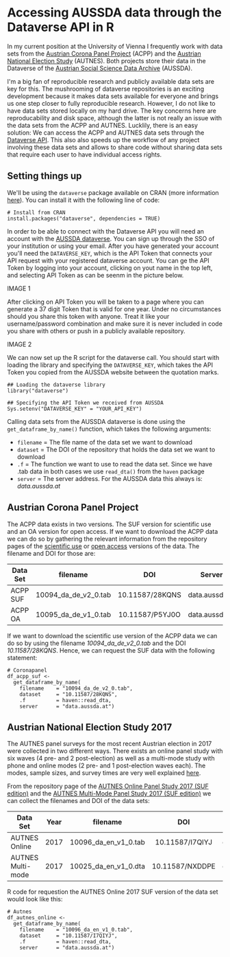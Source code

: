 # Accessing AUSSDA data through the Dataverse API in R

In my current position at the University of Vienna I frequently work with data sets from the [Austrian Corona Panel Project](https://viecer.univie.ac.at/en/projects-and-cooperations/austrian-corona-panel-project/) (ACPP) and the [Austrian National Election Study](https://autnes.at/) (AUTNES). Both projects store their data in the Dataverse of the [Austrian Social Science Data Archive](https://data.aussda.at/) (AUSSDA). 

I'm a big fan of reproducible research and publicly available data sets are key for this. The mushrooming of dataverse repositories is an exciting development because it makes data sets available for everyone and brings us one step closer to fully reproducible research. However, I do not like to have data sets stored locally on my hard drive. The key concerns here are reproducability and disk space, although the latter is not really an issue with the data sets from the ACPP and AUTNES. Lucklily, there is an easy solution: We can access the ACPP and AUTNES data sets through the [Dataverse API](https://guides.dataverse.org/en/latest/api/index.html). This also also speeds up the workflow of any project involving these data sets and allows to share code without sharing data sets that require each user to have individual access rights. 

## Setting things up

We'll be using the `dataverse` package available on CRAN (more information [here](https://iqss.github.io/dataverse-client-r/)). 
You can install it with the following line of code:

```
# Install from CRAN
install.packages("dataverse", dependencies = TRUE)
```

In order to be able to connect with the Dataverse API you will need an account with the [AUSSDA dataverse](https://data.aussda.at/). You can sign up through the SSO of your institution or using your email. After you have generated your account you'll need the `DATAVERSE_KEY`, which is the API Token that connects your API request with your registered dataverse account. You can ge the API Token by logging into your account, clicking on yout name in the top left, and selecting API Token as can be seenm in the picture below.

IMAGE 1

After clicking on API Token you will be taken to a page where you can generate a 37 digit Token that is valid for one year. Under no circumstances should you share this token with anyone. Treat it like your username/password combination and make sure it is never included in code you share with others or push in a publicly available repository.

IMAGE 2

We can now set up the R script for the dataverse call. You should start with loading the library and specifying the `DATAVERSE_KEY`, which takes the API Token you copied from the AUSSDA website between the quotation marks. 

```
## Loading the dataverse library
library("dataverse")

## Specifying the API Token we received from AUSSDA
Sys.setenv("DATAVERSE_KEY" = "YOUR_API_KEY")
```

Calling data sets from the AUSSDA dataverse is done using the `get_dataframe_by_name()` function, which takes the following arguments:
- `filename` = The file name of the data set we want to download
- `dataset`  = The DOI of the repository that holds the data set we want to download
- `.f` = The function we want to use to read the data set. Since we have .tab data in both cases we use `read_dta()` from the `haven` package
- `server` = The server address. For the AUSSDA data this always is: *data.aussda.at*


## Austrian Corona Panel Project

The ACPP data exists in two versions. The SUF version for scientific use and an OA version for open access. If we want to download the ACPP data we can do so by gathering the relevant information from the repository pages of the [scientific use](https://data.aussda.at/dataset.xhtml?persistentId=doi:10.11587/28KQNS) or [open access](https://data.aussda.at/dataset.xhtml?persistentId=doi:10.11587/P5YJ0O) versions of the data. The filename and DOI for those are:

| Data Set  | filename             | DOI             | Server         |
| --------- |:--------------------:| :--------------:| :-------------:|
| ACPP SUF  | 10094_da_de_v2_0.tab | 10.11587/28KQNS | data.aussda.at |
| ACPP OA   | 10095_da_de_v1_0.tab | 10.11587/P5YJ0O | data.aussda.at |

If we want to download the scientific use version of the ACPP data we can do so by using the filename *10094_da_de_v2_0.tab* and the DOI *10.11587/28KQNS*. Hence, we can request the SUF data with the following statement:
```
# Coronapanel 
df_acpp_suf <-
  get_dataframe_by_name(
    filename    = "10094_da_de_v2_0.tab",
    dataset     = "10.11587/28KQNS",
    .f          = haven::read_dta,
    server      = "data.aussda.at")
```


## Austrian National Election Study 2017

The AUTNES panel surveys for the most recent Austrian election in 2017 were collected in two different ways. There exists an online panel study with six waves (4 pre- and 2 post-election) as well as a multi-mode study with phone and online modes (2 pre- and 1 post-election waves each). The modes, sample sizes, and survey times are very well explained [here](https://autnes.at/en/autnes-data/general-election-2017/).

From the repository page of the [AUTNES Online Panel Study 2017 (SUF edition)](https://data.aussda.at/dataset.xhtml?persistentId=doi:10.11587/I7QIYJ) and the [AUTNES Multi-Mode Panel Study 2017 (SUF edition)](https://data.aussda.at/dataset.xhtml?persistentId=doi:10.11587/NXDDPE) we can collect the filenames and DOI of the data sets:

| Data Set          | Year | filename             | DOI             | Server         |
| ----------------- | :--: |:--------------------:| :--------------:| :-------------:|
| AUTNES Online     | 2017 | 10096_da_en_v1_0.tab | 10.11587/I7QIYJ | data.aussda.at |
| AUTNES Multi-mode | 2017 | 10025_da_en_v1_0.dta | 10.11587/NXDDPE | data.aussda.at |

R code for requestion the AUTNES Online 2017 SUF version of the data set would look like this: 

```
# Autnes
df_autnes_online <- 
  get_dataframe_by_name(
    filename    = "10096_da_en_v1_0.tab",
    dataset     = "10.11587/I7QIYJ",
    .f          = haven::read_dta,
    server      = "data.aussda.at")
  ```


